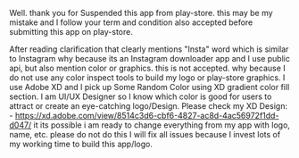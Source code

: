 Well. thank you for Suspended this app from play-store. 
this may be my mistake and I follow your term and condition also accepted before submitting this app on play-store.

After reading clarification that clearly mentions "Insta" word which is similar to Instagram why because its an Instagram downloader app and I use public api, but also mention color or graphics. this is not accepted. why because I do not use any color inspect tools to build my logo or play-store graphics. 
I use Adobe XD and I pick up Some Random Color using XD gradient color fill section. I am UI/UX Designer so I know which color is good for users to attract or create an eye-catching logo/Design.
Please check my XD Design: - https://xd.adobe.com/view/8514c3d6-cbf6-4827-ac8d-4ac56972f1dd-d047/ 
it its possible i am ready to change everything from my app with logo, name, etc.
please do not do this I will fix all issues because I invest lots of my working time to build this app/logo.